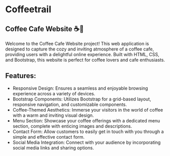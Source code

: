 # Coffeetrail
<h2>Coffee Cafe Website ☕🍰</h2>
<p>Welcome to the Coffee Cafe Website project! This web application is designed to capture the cozy and inviting atmosphere of a coffee cafe, providing users with a delightful online experience. Built with HTML, CSS, and Bootstrap, this website is perfect for coffee lovers and cafe enthusiasts.</p>

<h2>Features:</h2>
<ul>
<li>Responsive Design: Ensures a seamless and enjoyable browsing experience across a variety of devices.</li>
<li>Bootstrap Components: Utilizes Bootstrap for a grid-based layout, responsive navigation, and customizable components.</li>
<li>Coffee-Themed Aesthetics: Immerse your visitors in the world of coffee with a warm and inviting visual design.</li>
<li>Menu Section: Showcase your coffee offerings with a dedicated menu section, complete with enticing images and descriptions.</li>
<li>Contact Form: Allow customers to easily get in touch with you through a simple and effective contact form.</li>
<li>Social Media Integration: Connect with your audience by incorporating social media links and sharing options.</li>
  
</ul>
